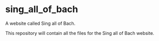 # sing_all_of_bach
A website called Sing all of Bach.

This repository will contain all the files for the Sing all of Bach website.
